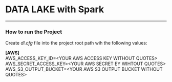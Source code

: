# DATA LAKE with Spark
***
### How to run the Project
Create <i>dl.cfg</i> file into the project root path wih the following values:

<b>[AWS]</b><br />
AWS_ACCESS_KEY_ID=\<YOUR AWS ACCESS KEY WITHOUT QUOTES>
<br />AWS_SECRET_ACCESS_KEY=\<YOUR AWS SECRET EY WIHTOUT QUOTES>
<br />AWS_S3_OUTPUT_BUCKET=\<YOUR AWS S3 OUTPUT BUCKET WITHOUT QUOTES> 